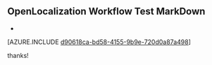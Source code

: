 ## OpenLocalization Workflow Test MarkDown
* 

[AZURE.INCLUDE [d90618ca-bd58-4155-9b9e-720d0a87a498](calleeMd1.md)]

 
thanks!